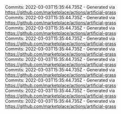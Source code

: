 Commits: 2022-03-03T15:35:44.735Z - Generated via https://github.com/marketplace/actions/artificial-grass
<br>
Commits: 2022-03-03T15:35:44.735Z - Generated via https://github.com/marketplace/actions/artificial-grass
<br>
Commits: 2022-03-03T15:35:44.735Z - Generated via https://github.com/marketplace/actions/artificial-grass
<br>
Commits: 2022-03-03T15:35:44.735Z - Generated via https://github.com/marketplace/actions/artificial-grass
<br>
Commits: 2022-03-03T15:35:44.735Z - Generated via https://github.com/marketplace/actions/artificial-grass
<br>
Commits: 2022-03-03T15:35:44.735Z - Generated via https://github.com/marketplace/actions/artificial-grass
<br>
Commits: 2022-03-03T15:35:44.735Z - Generated via https://github.com/marketplace/actions/artificial-grass
<br>
Commits: 2022-03-03T15:35:44.735Z - Generated via https://github.com/marketplace/actions/artificial-grass
<br>
Commits: 2022-03-03T15:35:44.735Z - Generated via https://github.com/marketplace/actions/artificial-grass
<br>
Commits: 2022-03-03T15:35:44.735Z - Generated via https://github.com/marketplace/actions/artificial-grass
<br>
